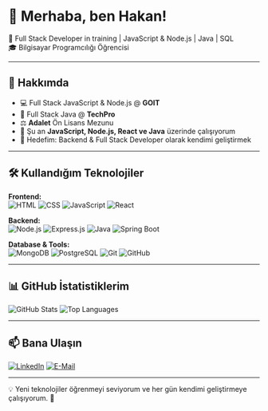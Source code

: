 # 👋 Merhaba, ben Hakan!

🚀 Full Stack Developer in training | JavaScript & Node.js | Java | SQL  
🎓 Bilgisayar Programcılığı Öğrencisi  

---

## 📌 Hakkımda
- 💻 Full Stack JavaScript & Node.js @ **GOIT**  
- 🚀 Full Stack Java @ **TechPro**  
- ⚖️ **Adalet** Ön Lisans Mezunu  
- 🌱 Şu an **JavaScript, Node.js, React ve Java** üzerinde çalışıyorum  
- 🎯 Hedefim: Backend & Full Stack Developer olarak kendimi geliştirmek  

---

## 🛠️ Kullandığım Teknolojiler

**Frontend:**  
![HTML](https://img.shields.io/badge/HTML-E34F26?style=for-the-badge&logo=html5&logoColor=white)
![CSS](https://img.shields.io/badge/CSS-1572B6?style=for-the-badge&logo=css3&logoColor=white)
![JavaScript](https://img.shields.io/badge/JavaScript-F7DF1E?style=for-the-badge&logo=javascript&logoColor=black)
![React](https://img.shields.io/badge/React-61DAFB?style=for-the-badge&logo=react&logoColor=black)

**Backend:**  
![Node.js](https://img.shields.io/badge/Node.js-339933?style=for-the-badge&logo=nodedotjs&logoColor=white)
![Express.js](https://img.shields.io/badge/Express.js-000000?style=for-the-badge&logo=express&logoColor=white)
![Java](https://img.shields.io/badge/Java-007396?style=for-the-badge&logo=java&logoColor=white)
![Spring Boot](https://img.shields.io/badge/Spring%20Boot-6DB33F?style=for-the-badge&logo=springboot&logoColor=white)

**Database & Tools:**  
![MongoDB](https://img.shields.io/badge/MongoDB-4EA94B?style=for-the-badge&logo=mongodb&logoColor=white)
![PostgreSQL](https://img.shields.io/badge/PostgreSQL-316192?style=for-the-badge&logo=postgresql&logoColor=white)
![Git](https://img.shields.io/badge/Git-F05032?style=for-the-badge&logo=git&logoColor=white)
![GitHub](https://img.shields.io/badge/GitHub-181717?style=for-the-badge&logo=github&logoColor=white)

---

## 📊 GitHub İstatistiklerim

![GitHub Stats](https://github-readme-stats.vercel.app/api?username=hknkeles&show_icons=true&theme=radical)
![Top Languages](https://github-readme-stats.vercel.app/api/top-langs/?username=hknkeles&layout=compact&theme=tokyonight)

---

## 📫 Bana Ulaşın

[![LinkedIn](https://img.shields.io/badge/LinkedIn-0077B5?style=for-the-badge&logo=linkedin&logoColor=white)](https://linkedin.com/in/hknkeles)
[![E-Mail](https://img.shields.io/badge/Email-D14836?style=for-the-badge&logo=gmail&logoColor=white)](mailto:hakankkeles@gmail.com)

---

💡 Yeni teknolojiler öğrenmeyi seviyorum ve her gün kendimi geliştirmeye çalışıyorum. 🚀
